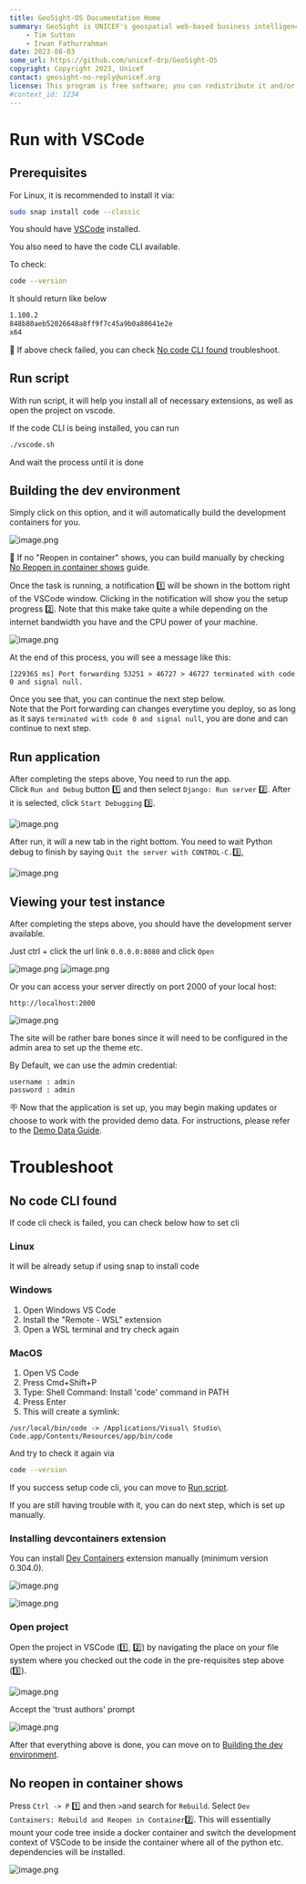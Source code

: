 ```yaml
---
title: GeoSight-OS Documentation Home 
summary: GeoSight is UNICEF's geospatial web-based business intelligence platform.
    - Tim Sutton
    - Irwan Fathurrahman
date: 2023-08-03
some_url: https://github.com/unicef-drp/GeoSight-OS
copyright: Copyright 2023, Unicef
contact: geosight-no-reply@unicef.org
license: This program is free software; you can redistribute it and/or modify it under the terms of the GNU Affero General Public License as published by the Free Software Foundation; either version 3 of the License, or (at your option) any later version.
#context_id: 1234
---
```


# Run with VSCode

## Prerequisites

For Linux, it is recommended to install it via:
```bash
sudo snap install code --classic
```

You should have [VSCode](https://code.visualstudio.com/) installed.

You also need to have the code CLI available.

To check:
```bash
code --version
```

It should return like below
```bash
1.100.2
848b80aeb52026648a8ff9f7c45a9b0a80641e2e
x64
```

🚧 If above check failed, you can check [No code CLI found](#no-code-cli-found) troubleshoot.

## Run script

With run script, it will help you install all of necessary extensions, as well as open the project on vscode.

If the code CLI is being installed, you can run 
```bash
./vscode.sh
```
And wait the process until it is done

## Building the dev environment

Simply click on this option, and it will automatically build the development containers for you.

![image.png](img/building-16.png)

🚧 If no "Reopen in container" shows, you can build manually by checking [No Reopen in container shows](#no-reopen-in-container-shows) guide.

Once the task is running, a notification 1️⃣ will be shown in the bottom right of the VSCode window. Clicking in the notification will show you the setup progress 2️⃣. Note that this make take quite a while depending on the internet bandwidth you have and the CPU power of your machine.

![image.png](img/building-2.png)

At the end of this process, you will see a message like this:

```
[229365 ms] Port forwarding 53251 > 46727 > 46727 terminated with code 0 and signal null.
```

Once you see that, you can continue the next step below.<br>
Note that the Port forwarding can changes everytime you deploy, so as long as it says `terminated with code 0 and signal null`, you are done and can continue to next step.


## Run application

After completing the steps above, You need to run the app.<br>
Click `Run and Debug` button 1️⃣ and then select `Django: Run server` 2️⃣. After it is selected, click `Start Debugging` 3️⃣.

![image.png](img/building-6.jpg)

After run, it will a new tab in the right bottom. 
You need to wait Python debug to finish by saying `Quit the server with CONTROL-C.`3️⃣,

![image.png](img/building-7.png)


## Viewing your test instance

After completing the steps above, you should have the development server available.

Just ctrl + click the url link `0.0.0.0:8080` and click `Open`

![image.png](img/building-23.png)
![image.png](img/building-24.png)


Or you can access your server directly on port 2000 of your local host:

```
http://localhost:2000
```

![image.png](img/building-5.png)

The site will be rather bare bones since it will need to be configured in the admin area to set up the theme etc.

By Default, we can use the admin credential:
```
username : admin
password : admin
```

🪧 Now that the application is set up, you may begin making updates or choose to work with the provided demo data. For instructions, please refer to the [Demo Data Guide](demo-data.md).

# Troubleshoot

## No code CLI found

If code cli check is failed, you can check below how to set cli

### Linux

It will be already setup if using snap to install code

### Windows

1. Open Windows VS Code
2. Install the "Remote - WSL" extension
3. Open a WSL terminal and try check again

### MacOS

1. Open VS Code
2. Press Cmd+Shift+P
3. Type: Shell Command: Install 'code' command in PATH
4. Press Enter
5. This will create a symlink:
```
/usr/local/bin/code -> /Applications/Visual\ Studio\ Code.app/Contents/Resources/app/bin/code
```

And try to check it again via
```bash
code --version
```

If you success setup code cli, you can move to [Run script](#run-script).

If you are still having trouble with it, you can do next step, which is set up manually.

### Installing devcontainers extension 

You can install [Dev Containers](https://marketplace.visualstudio.com/items?itemName=ms-vscode-remote.remote-containers) extension manually (minimum version 0.304.0).

![image.png](img/ide-dev-containers-1.png)  

![image.png](img/ide-dev-containers-2.png)

### Open project

Open the project in VSCode (1️⃣, 2️⃣) by navigating the place on your file system where you checked out the code in the pre-requisites step above (3️⃣).

![image.png](./img/ide-setup-1.png)

Accept the 'trust authors' prompt

![image.png](./img/ide-setup-2.png)

After that everything above is done, you can move on to [Building the dev environment](#building-the-dev-environment).

## No reopen in container shows 

Press `Ctrl -> P` 1️⃣ and then `>`and search for `Rebuild`. Select `Dev Containers: Rebuild and Reopen in Container`2️⃣. This will essentially mount your code tree inside a docker container and switch the development context of VSCode to be inside the container where all of the python etc. dependencies will be installed.

![image.png](img/building-1.png)